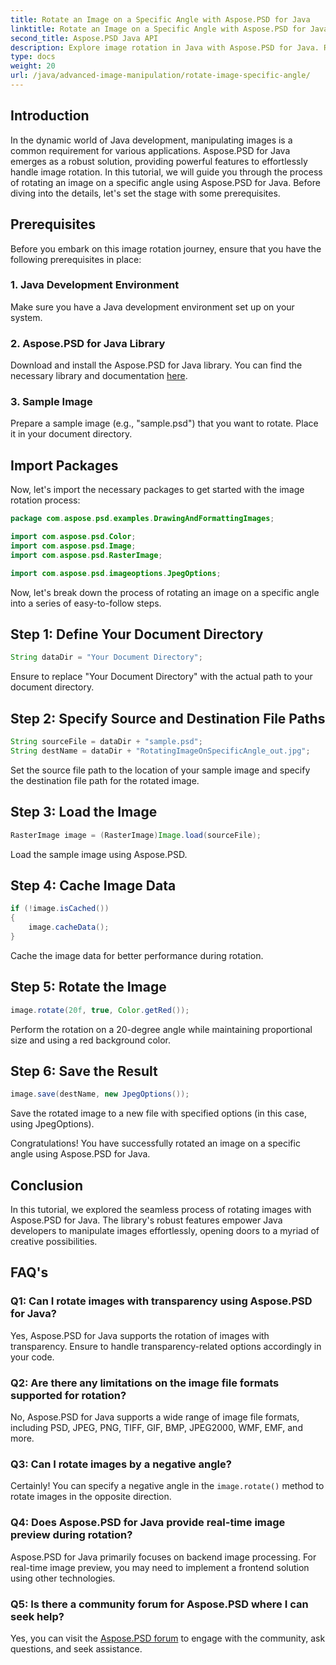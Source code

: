 ```yaml
---
title: Rotate an Image on a Specific Angle with Aspose.PSD for Java
linktitle: Rotate an Image on a Specific Angle with Aspose.PSD for Java
second_title: Aspose.PSD Java API
description: Explore image rotation in Java with Aspose.PSD for Java. Rotate images effortlessly on specific angles.
type: docs
weight: 20
url: /java/advanced-image-manipulation/rotate-image-specific-angle/
---
```

## Introduction

In the dynamic world of Java development, manipulating images is a common requirement for various applications. Aspose.PSD for Java emerges as a robust solution, providing powerful features to effortlessly handle image rotation. In this tutorial, we will guide you through the process of rotating an image on a specific angle using Aspose.PSD for Java. Before diving into the details, let's set the stage with some prerequisites.

## Prerequisites

Before you embark on this image rotation journey, ensure that you have the following prerequisites in place:

### 1. Java Development Environment
Make sure you have a Java development environment set up on your system.

### 2. Aspose.PSD for Java Library
Download and install the Aspose.PSD for Java library. You can find the necessary library and documentation [here](https://reference.aspose.com/psd/java/).

### 3. Sample Image
Prepare a sample image (e.g., "sample.psd") that you want to rotate. Place it in your document directory.

## Import Packages

Now, let's import the necessary packages to get started with the image rotation process:

```java
package com.aspose.psd.examples.DrawingAndFormattingImages;

import com.aspose.psd.Color;
import com.aspose.psd.Image;
import com.aspose.psd.RasterImage;

import com.aspose.psd.imageoptions.JpegOptions;
```

Now, let's break down the process of rotating an image on a specific angle into a series of easy-to-follow steps.

## Step 1: Define Your Document Directory

```java
String dataDir = "Your Document Directory";
```

Ensure to replace "Your Document Directory" with the actual path to your document directory.

## Step 2: Specify Source and Destination File Paths

```java
String sourceFile = dataDir + "sample.psd";
String destName = dataDir + "RotatingImageOnSpecificAngle_out.jpg";
```

Set the source file path to the location of your sample image and specify the destination file path for the rotated image.

## Step 3: Load the Image

```java
RasterImage image = (RasterImage)Image.load(sourceFile);
```

Load the sample image using Aspose.PSD.

## Step 4: Cache Image Data

```java
if (!image.isCached())
{
    image.cacheData();
}
```

Cache the image data for better performance during rotation.

## Step 5: Rotate the Image

```java
image.rotate(20f, true, Color.getRed());
```

Perform the rotation on a 20-degree angle while maintaining proportional size and using a red background color.

## Step 6: Save the Result

```java
image.save(destName, new JpegOptions());
```

Save the rotated image to a new file with specified options (in this case, using JpegOptions).

Congratulations! You have successfully rotated an image on a specific angle using Aspose.PSD for Java.

## Conclusion

In this tutorial, we explored the seamless process of rotating images with Aspose.PSD for Java. The library's robust features empower Java developers to manipulate images effortlessly, opening doors to a myriad of creative possibilities.

## FAQ's

### Q1: Can I rotate images with transparency using Aspose.PSD for Java?

Yes, Aspose.PSD for Java supports the rotation of images with transparency. Ensure to handle transparency-related options accordingly in your code.

### Q2: Are there any limitations on the image file formats supported for rotation?

No, Aspose.PSD for Java supports a wide range of image file formats, including PSD, JPEG, PNG, TIFF, GIF, BMP, JPEG2000, WMF, EMF, and more.

### Q3: Can I rotate images by a negative angle?

Certainly! You can specify a negative angle in the `image.rotate()` method to rotate images in the opposite direction.

### Q4: Does Aspose.PSD for Java provide real-time image preview during rotation?

Aspose.PSD for Java primarily focuses on backend image processing. For real-time image preview, you may need to implement a frontend solution using other technologies.

### Q5: Is there a community forum for Aspose.PSD where I can seek help?

Yes, you can visit the [Aspose.PSD forum](https://forum.aspose.com/c/psd/34) to engage with the community, ask questions, and seek assistance.

